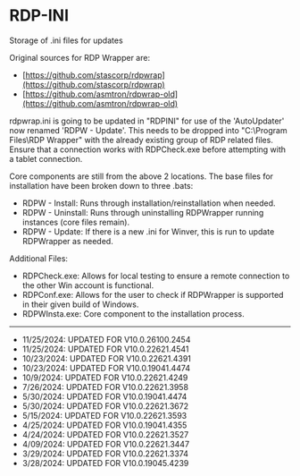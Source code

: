 # RDP-INI
Storage of .ini files for updates

Original sources for RDP Wrapper are:
- [https://github.com/stascorp/rdpwrap](https://github.com/stascorp/rdpwrap)
- [https://github.com/asmtron/rdpwrap-old](https://github.com/asmtron/rdpwrap-old)

rdpwrap.ini is going to be updated in "RDPINI" for use of the 'AutoUpdater' now renamed 'RDPW - Update'.
This needs to be dropped into "C:\Program Files\RDP Wrapper" with the already existing group of RDP related files.
Ensure that a connection works with RDPCheck.exe before attempting with a tablet connection.

Core components are still from the above 2 locations. The base files for installation have been broken down to three .bats:
- RDPW - Install: Runs through installation/reinstallation when needed.
- RDPW - Uninstall: Runs through uninstalling RDPWrapper running instances (core files remain).
- RDPW - Update: If there is a new .ini for Winver, this is run to update RDPWrapper as needed.

Additional Files:
- RDPCheck.exe: Allows for local testing to ensure a remote connection to the other Win account is functional.
- RDPConf.exe: Allows for the user to check if RDPWrapper is supported in their given build of Windows.
- RDPWInsta.exe: Core component to the installation process.

___________________________________________________________________________________________________________________________________________________________________
 - 11/25/2024: UPDATED FOR V10.0.26100.2454
 - 11/25/2024: UPDATED FOR V10.0.22621.4541
 - 10/23/2024: UPDATED FOR V10.0.22621.4391
 - 10/23/2024: UPDATED FOR V10.0.19041.4474
 - 10/9/2024: UPDATED FOR V10.0.22621.4249
 - 7/26/2024: UPDATED FOR V10.0.22621.3958
 - 5/30/2024: UPDATED FOR V10.0.19041.4474
 - 5/30/2024: UPDATED FOR V10.0.22621.3672
 - 5/15/2024: UPDATED FOR V10.0.22621.3593
 - 4/25/2024: UPDATED FOR V10.0.19041.4355
 - 4/24/2024: UPDATED FOR V10.0.22621.3527
 - 4/09/2024: UPDATED FOR V10.0.22621.3447
 - 3/29/2024: UPDATED FOR V10.0.22621.3374
 - 3/28/2024: UPDATED FOR V10.0.19045.4239

